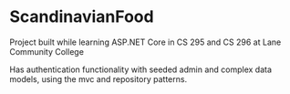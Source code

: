 # ScandinavianFood

Project built while learning ASP.NET Core in CS 295 and CS 296 at Lane Community College

Has authentication functionality with seeded admin and complex data models, using the mvc and repository patterns.